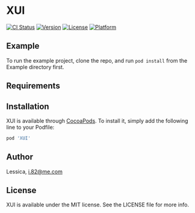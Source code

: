 # XUI

[![CI Status](http://img.shields.io/travis/Lessica/XUI.svg?style=flat)](https://travis-ci.org/Lessica/XUI)
[![Version](https://img.shields.io/cocoapods/v/XUI.svg?style=flat)](http://cocoapods.org/pods/XUI)
[![License](https://img.shields.io/cocoapods/l/XUI.svg?style=flat)](http://cocoapods.org/pods/XUI)
[![Platform](https://img.shields.io/cocoapods/p/XUI.svg?style=flat)](http://cocoapods.org/pods/XUI)

## Example

To run the example project, clone the repo, and run `pod install` from the Example directory first.

## Requirements

## Installation

XUI is available through [CocoaPods](http://cocoapods.org). To install
it, simply add the following line to your Podfile:

```ruby
pod 'XUI'
```

## Author

Lessica, i.82@me.com

## License

XUI is available under the MIT license. See the LICENSE file for more info.
